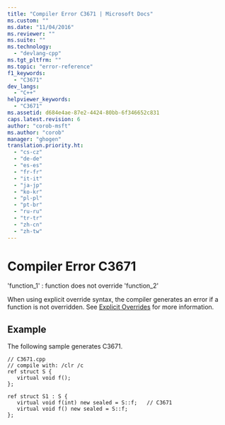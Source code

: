 ```yaml
---
title: "Compiler Error C3671 | Microsoft Docs"
ms.custom: ""
ms.date: "11/04/2016"
ms.reviewer: ""
ms.suite: ""
ms.technology: 
  - "devlang-cpp"
ms.tgt_pltfrm: ""
ms.topic: "error-reference"
f1_keywords: 
  - "C3671"
dev_langs: 
  - "C++"
helpviewer_keywords: 
  - "C3671"
ms.assetid: d684e4ae-87e2-4424-80bb-6f346652c831
caps.latest.revision: 6
author: "corob-msft"
ms.author: "corob"
manager: "ghogen"
translation.priority.ht: 
  - "cs-cz"
  - "de-de"
  - "es-es"
  - "fr-fr"
  - "it-it"
  - "ja-jp"
  - "ko-kr"
  - "pl-pl"
  - "pt-br"
  - "ru-ru"
  - "tr-tr"
  - "zh-cn"
  - "zh-tw"
---
```

# Compiler Error C3671
'function_1' : function does not override 'function_2'  
  
 When using explicit override syntax, the compiler generates an error if a function is not overridden.  See [Explicit Overrides](../../windows/explicit-overrides-cpp-component-extensions.md) for more information.  
  
## Example  
 The following sample generates C3671.  
  
```  
// C3671.cpp  
// compile with: /clr /c  
ref struct S {  
   virtual void f();  
};  
  
ref struct S1 : S {  
   virtual void f(int) new sealed = S::f;   // C3671  
   virtual void f() new sealed = S::f;  
};  
```